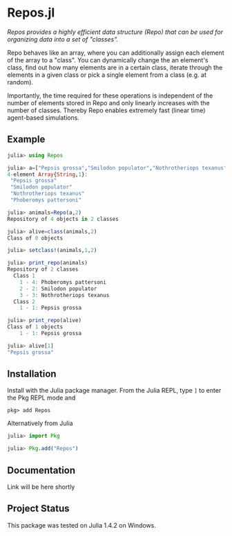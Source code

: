 # Repos.jl

*Repos provides a highly efficient data structure (Repo) that can be used for organizing data into a set of "classes".*

Repo behaves like an array, where you can additionally assign each element of the array to a "class". You can dynamically change the an element's class, find out how many elements are in a certain class, iterate through the elements in a given class or pick a single element from a class (e.g. at random).

Importantly, the time required for these operations is independent of the number of elements stored in Repo and only linearly increases with the number of classes. Thereby Repo enables extremely fast (linear time) agent-based simulations.   

## Example

```julia
julia> using Repos

julia> a=["Pepsis grossa","Smilodon populator","Nothrotheriops texanus","Phoberomys pattersoni"]
4-element Array{String,1}:
 "Pepsis grossa"
 "Smilodon populator"
 "Nothrotheriops texanus"
 "Phoberomys pattersoni"

julia> animals=Repo(a,2)
Repository of 4 objects in 2 classes

julia> alive=class(animals,2)
Class of 0 objects

julia> setclass!(animals,1,2)

julia> print_repo(animals)
Repository of 2 classes
  Class 1
    1 - 4: Phoberomys pattersoni
    2 - 2: Smilodon populator
    3 - 3: Nothrotheriops texanus
  Class 2
    1 - 1: Pepsis grossa

julia> print_repo(alive)
Class of 1 objects
    1 - 1: Pepsis grossa

julia> alive[1]
"Pepsis grossa"
```

## Installation

Install with the Julia package manager.
From the Julia REPL, type `]` to enter the Pkg REPL mode and

```
pkg> add Repos
```

Alternatively from Julia

```julia
julia> import Pkg

julia> Pkg.add("Repos")
```


## Documentation

Link will be here shortly

## Project Status

This package was tested on Julia 1.4.2 on Windows.

